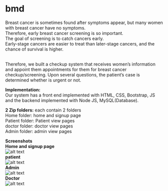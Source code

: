 # bmd
Breast cancer is sometimes found after symptoms appear, but many women with breast cancer have no symptoms. <br>
Therefore, early breast cancer screening is so important. <br>
The goal of screening is to catch cancers early. <br>
Early-stage cancers are easier to treat than later-stage cancers, and the chance of survival is higher. <br>

<br>Therefore, we built a checkup system that receives women’s information and appoint them appointments for them for breast cancer checkup/screening. 
Upon several questions, the patient’s case is determined whether is urgent or not. <br>

**Implementation:** <br>
Our system has a front end implemented with HTML, CSS, Bootstrap, JS and the backend implemented with Node JS, MySQL(Database).<br>

**2 Zip folders:** each contain 2 folders <br>
Home folder: home and signup page<br>
Patient folder: Patient view pages<br>
doctor folder: doctor view pages<br>
Admin folder: admin view pages <br>
 
**Screenshots** <br>
**Home and signup page**<br>
![alt text](https://github.com/diphyleia/bmd/blob/[branch]/image.jpg?raw=true)
<br>**patient**<br>
![alt text](https://github.com/diphyleia/bmd/blob/[branch]/image.jpg?raw=true)
<br>**Admin**<br>
![alt text](https://github.com/diphyleia/bmd/blob/[branch]/image.jpg?raw=true)
<br>**Doctor**<br>
![alt text](https://github.com/diphyleia/bmd/blob/[branch]/image.jpg?raw=true)
